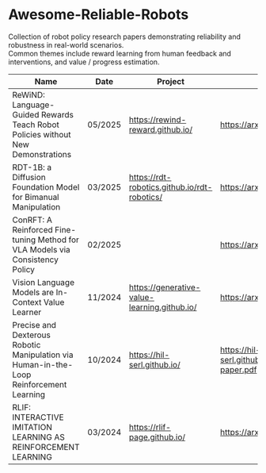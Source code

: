 # Awesome-Reliable-Robots
Collection of robot policy research papers demonstrating reliability and robustness in real-world scenarios.  
Common themes include reward learning from human feedback and interventions, and value / progress estimation.

| **Name** | **Date** | **Project** | **Paper** | **Code** |
| --- | --- | --- | --- | --- |
| ReWiND: Language-Guided Rewards Teach Robot Policies without New Demonstrations | 05/2025 | https://rewind-reward.github.io/ | https://arxiv.org/abs/2505.10911 | None |
| RDT-1B: a Diffusion Foundation Model for Bimanual Manipulation | 03/2025 | https://rdt-robotics.github.io/rdt-robotics/ | https://arxiv.org/pdf/2410.07864 | https://github.com/thu-ml/RoboticsDiffusionTransformer |
| ConRFT: A Reinforced Fine-tuning Method for VLA Models via Consistency Policy | 02/2025 |  | https://arxiv.org/pdf/2502.05450 | https://github.com/cccedric/conrft |
| Vision Language Models are In-Context Value Learner | 11/2024 | https://generative-value-learning.github.io/ | https://arxiv.org/pdf/2411.04549 | None |
| Precise and Dexterous Robotic Manipulation via Human-in-the-Loop Reinforcement Learning | 10/2024 | https://hil-serl.github.io/ | https://hil-serl.github.io/static/hil-serl-paper.pdf | https://github.com/rail-berkeley/hil-serl |
| RLIF: INTERACTIVE IMITATION LEARNING AS REINFORCEMENT LEARNING | 03/2024 | https://rlif-page.github.io/ | https://arxiv.org/pdf/2311.12996 | https://github.com/pd-perry/RLIF |
